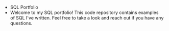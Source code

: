 * SQL Portfolio
* Welcome to my SQL portfolio! This code repository contains examples of SQL I've written. Feel free to take a look and reach out if you have any questions.
